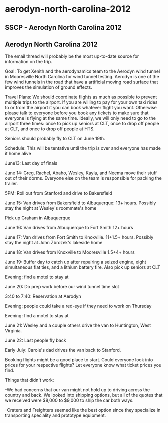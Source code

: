 # aerodyn-north-carolina-2012

## SSCP - Aerodyn North Carolina 2012

## Aerodyn North Carolina 2012

The email thread will probably be the most up-to-date source for information on the trip.

Goal: To get Xenith and the aerodynamics team to the Aerodyn wind tunnel in Mooresville North Carolina for wind tunnel testing. Aerodyn is one of the few wind tunnels in the road that have a artificial moving road surface that improves the simulation of ground effects.

Travel Plans: We should coordinate flights as much as possible to prevent multiple trips to the airport. If you are willing to pay for your own taxi rides to or from the airport it you can book whatever flight you want. Otherwise please talk to everyone before you book any tickets to make sure that everyone is flying at the same time. Ideally, we will only need to go to the airport three times: once to pick up seniors at CLT, once to drop off people at CLT, and once to drop off people at HTS.

Seniors should probably fly to CLT on June 19th.

Schedule: This will be tentative until the trip is over and everyone has made it home alive

June13: Last day of finals

June 14: Greg, Rachel, Abaho, Wesley, Kayla, and Neema move their stuff out of their dorms. Everyone else on the team is responsible for packing the trailer.

5PM: Roll out from Stanford and drive to Bakersfield

June 15: Van drives from Bakersfield to Albuquerque: 13+ hours. Possibly stay the night at Wesley's roommate's home

Pick up Graham in Albuquerque

June 16: Van drives from Albuquerque to Fort Smith 12+ hours

June 17: Van drives from Fort Smith to Knoxville. 11+1.5+ hours. Possibly stay the night at John Zbrozek's lakeside home

June 18: Van drives from Knoxville to Mooresville 1.5+4+ hours

June 19: Buffer day to catch up after repairing a seized engine, eight simultaneous flat ties, and a lithium battery fire. Also pick up seniors at CLT

Evening: find a motel to stay at

June 20: Do prep work before our wind tunnel time slot

3:40 to 7:40: Reservation at Aerodyn

Evening: people could take a red-eye if they need to work on Thursday

Evening: find a motel to stay at

June 21: Wesley and a couple others drive the van to Huntington, West Virginia.

June 22: Last people fly back

Early July: Carole's dad drives the van back to Stanford.

Booking flights might be a good place to start. Could everyone look into prices for your respective flights? Let everyone know what ticket prices you find.&#x20;

Things that didn't work:

-We had concerns that our van might not hold up to driving across the country and back. We looked into shipping options, but all of the quotes that we received were $8,000 to $9,000 to ship the car both ways.

-Craters and Freighters seemed like the best option since they specialize in transporting speciality and prototype equipment.&#x20;
